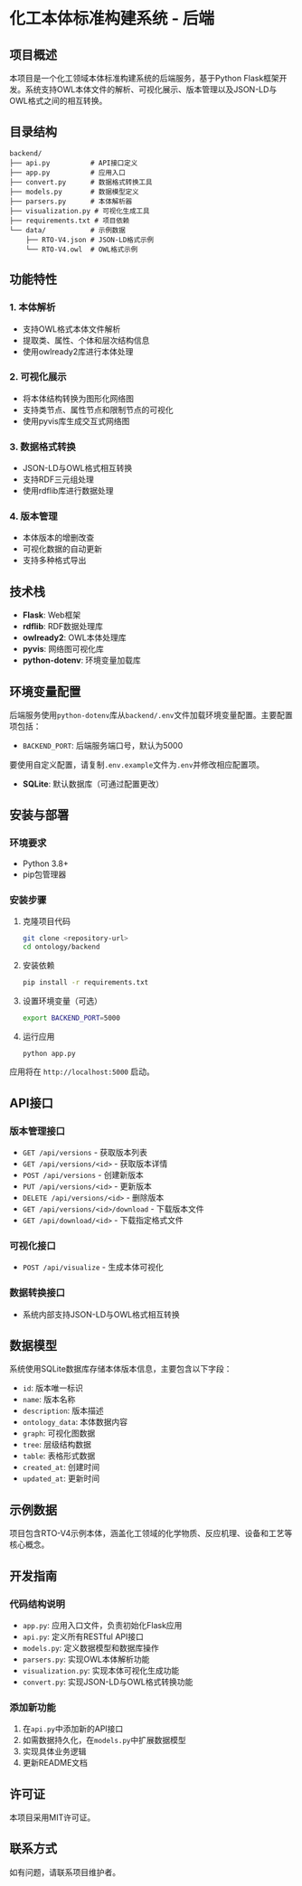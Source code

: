 # 化工本体标准构建系统 - 后端

## 项目概述

本项目是一个化工领域本体标准构建系统的后端服务，基于Python Flask框架开发。系统支持OWL本体文件的解析、可视化展示、版本管理以及JSON-LD与OWL格式之间的相互转换。

## 目录结构

```
backend/
├── api.py          # API接口定义
├── app.py          # 应用入口
├── convert.py      # 数据格式转换工具
├── models.py       # 数据模型定义
├── parsers.py      # 本体解析器
├── visualization.py # 可视化生成工具
├── requirements.txt # 项目依赖
└── data/           # 示例数据
    ├── RTO-V4.json # JSON-LD格式示例
    └── RTO-V4.owl  # OWL格式示例
```

## 功能特性

### 1. 本体解析
- 支持OWL格式本体文件解析
- 提取类、属性、个体和层次结构信息
- 使用owlready2库进行本体处理

### 2. 可视化展示
- 将本体结构转换为图形化网络图
- 支持类节点、属性节点和限制节点的可视化
- 使用pyvis库生成交互式网络图

### 3. 数据格式转换
- JSON-LD与OWL格式相互转换
- 支持RDF三元组处理
- 使用rdflib库进行数据处理

### 4. 版本管理
- 本体版本的增删改查
- 可视化数据的自动更新
- 支持多种格式导出

## 技术栈

- **Flask**: Web框架
- **rdflib**: RDF数据处理库
- **owlready2**: OWL本体处理库
- **pyvis**: 网络图可视化库
- **python-dotenv**: 环境变量加载库

## 环境变量配置

后端服务使用`python-dotenv`库从`backend/.env`文件加载环境变量配置。主要配置项包括：

- `BACKEND_PORT`: 后端服务端口号，默认为5000

要使用自定义配置，请复制`.env.example`文件为`.env`并修改相应配置项。
- **SQLite**: 默认数据库（可通过配置更改）

## 安装与部署

### 环境要求

- Python 3.8+
- pip包管理器

### 安装步骤

1. 克隆项目代码
   ```bash
   git clone <repository-url>
   cd ontology/backend
   ```

2. 安装依赖
   ```bash
   pip install -r requirements.txt
   ```

3. 设置环境变量（可选）
   ```bash
   export BACKEND_PORT=5000
   ```

4. 运行应用
   ```bash
   python app.py
   ```

应用将在 `http://localhost:5000` 启动。

## API接口

### 版本管理接口

- `GET /api/versions` - 获取版本列表
- `GET /api/versions/<id>` - 获取版本详情
- `POST /api/versions` - 创建新版本
- `PUT /api/versions/<id>` - 更新版本
- `DELETE /api/versions/<id>` - 删除版本
- `GET /api/versions/<id>/download` - 下载版本文件
- `GET /api/download/<id>` - 下载指定格式文件

### 可视化接口

- `POST /api/visualize` - 生成本体可视化

### 数据转换接口

- 系统内部支持JSON-LD与OWL格式相互转换

## 数据模型

系统使用SQLite数据库存储本体版本信息，主要包含以下字段：
- `id`: 版本唯一标识
- `name`: 版本名称
- `description`: 版本描述
- `ontology_data`: 本体数据内容
- `graph`: 可视化图数据
- `tree`: 层级结构数据
- `table`: 表格形式数据
- `created_at`: 创建时间
- `updated_at`: 更新时间

## 示例数据

项目包含RTO-V4示例本体，涵盖化工领域的化学物质、反应机理、设备和工艺等核心概念。

## 开发指南

### 代码结构说明

- `app.py`: 应用入口文件，负责初始化Flask应用
- `api.py`: 定义所有RESTful API接口
- `models.py`: 定义数据模型和数据库操作
- `parsers.py`: 实现OWL本体解析功能
- `visualization.py`: 实现本体可视化生成功能
- `convert.py`: 实现JSON-LD与OWL格式转换功能

### 添加新功能

1. 在`api.py`中添加新的API接口
2. 如需数据持久化，在`models.py`中扩展数据模型
3. 实现具体业务逻辑
4. 更新README文档

## 许可证

本项目采用MIT许可证。

## 联系方式

如有问题，请联系项目维护者。